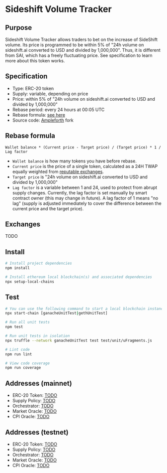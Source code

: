 # Sideshift Volume Tracker

## Purpose

Sideshift Volume Tracker allows traders to bet on the increase of SideShift volume. Its price is programmed to be within 5% of "24h volume on sideshift.ai converted to USD and divided by 1,000,000". Thus, it is different from SAI, which has a freely fluctuating price. See specification to learn more about this token works.

## Specification

* Type: ERC-20 token
* Supply: variable, depending on price
* Price: within 5% of "24h volume on sideshift.ai converted to USD and divided by 1,000,000"
* Rebase period: every 24 hours at 00:05 UTC
* Rebase formula: [see here](#rebase-formula)
* Source code: [Ampleforth](https://github.com/ampleforth/uFragments) fork 

## Rebase formula

```Wallet balance * (Current price - Target price) / (Target price) * 1 / Lag factor```

* `Wallet balance` is how many tokens you have before rebase.
* `Current price` is the price of a single token, calculated as a 24H TWAP equally weighted from [reputable exchanges](#exchanges).
* `Target price` is "24h volume on sideshift.ai converted to USD and divided by 1,000,000"
* `Lag factor` is a variable between 1 and 24, used to protect from abrupt supply changes. Currently, the lag factor is set manually by smart contract owner (this may change in future). A lag factor of 1 means "no lag" (supply is adjusted immediately to cover the difference between the current price and the target price).

## Exchanges

TODO

## Install

```bash
# Install project dependencies
npm install

# Install ethereum local blockchain(s) and associated dependencies
npx setup-local-chains
```

## Test

``` bash
# You can use the following command to start a local blockchain instance
npx start-chain [ganacheUnitTest|gethUnitTest]

# Run all unit tests
npm test

# Run unit tests in isolation
npx truffle --network ganacheUnitTest test test/unit/uFragments.js

# Lint code
npm run lint

# View code coverage
npm run coverage
```

## Addresses (mainnet)

- ERC-20 Token: [TODO](https://etherscan.io/token/TODO)
- Supply Policy: [TODO](https://etherscan.io/address/TODO)
- Orchestrator: [TODO](https://etherscan.io/address/TODO)
- Market Oracle: [TODO](https://etherscan.io/address/TODO)
- CPI Oracle: [TODO](https://etherscan.io/address/TODO)

## Addresses (testnet)

- ERC-20 Token: [TODO](https://kovan.etherscan.io/token/TODO)
- Supply Policy: [TODO](https://kovan.etherscan.io/address/TODO)
- Orchestrator: [TODO](https://kovan.etherscan.io/address/TODO)
- Market Oracle: [TODO](https://kovan.etherscan.io/address/TODO)
- CPI Oracle: [TODO](https://kovan.etherscan.io/address/TODO)
